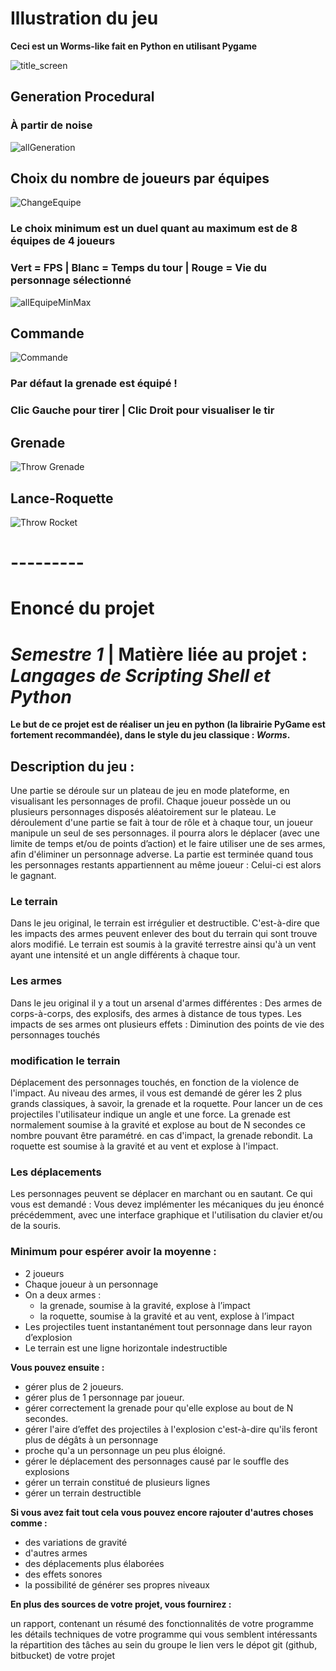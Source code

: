 # Illustration du jeu

**Ceci est un Worms-like fait en Python en utilisant Pygame**

![title_screen](https://github.com/DaveYouOkay/ESGI-PythonWormsLike/assets/97070339/526a3531-696b-44b4-8674-9744781a1830)

## Generation Procedural 
### À partir de noise

![allGeneration](https://github.com/DaveYouOkay/ESGI-PythonWormsLike/assets/97070339/90a77af1-6526-42a9-8bdf-7ec38926d477)

## Choix du nombre de joueurs par équipes

![ChangeEquipe](https://github.com/DaveYouOkay/ESGI-PythonWormsLike/assets/97070339/f483097d-7c71-4e9f-8674-971ec1c35225)

### Le choix minimum est un duel quant au maximum est de 8 équipes de 4 joueurs 
### Vert = FPS | Blanc = Temps du tour | Rouge = Vie du personnage sélectionné

![allEquipeMinMax](https://github.com/DaveYouOkay/ESGI-PythonWormsLike/assets/97070339/73a7f1b1-c077-41a7-bc58-b5311a8e1736)

## Commande

![Commande](https://github.com/DaveYouOkay/ESGI-PythonWormsLike/assets/97070339/b85c7a29-3949-452f-8661-8b7beed1ff8f)

### Par défaut la grenade est équipé ! 
### Clic Gauche pour tirer | Clic Droit pour visualiser le tir

## Grenade

![Throw Grenade](https://github.com/DaveYouOkay/ESGI-PythonWormsLike/assets/97070339/59a136fa-35b5-4230-8cae-fbefa7c39f59)

## Lance-Roquette

![Throw Rocket](https://github.com/DaveYouOkay/ESGI-PythonWormsLike/assets/97070339/3c81c312-bd58-45e8-867b-9f244141cf6b)

# ---------

# Enoncé du projet

# _Semestre 1_ | Matière liée au projet : _Langages de Scripting Shell et Python_

**Le but de ce projet est de réaliser un jeu en python (la librairie PyGame est fortement recommandée), dans 
le style du jeu classique : _Worms_.**

## **Description du jeu :**
<div>
	Une partie se déroule sur un plateau de jeu en mode plateforme, en visualisant les personnages de profil. 
	Chaque joueur possède un ou plusieurs personnages disposés aléatoirement sur le plateau.
	Le déroulement d'une partie se fait à tour de rôle et à chaque tour, un joueur manipule un seul de ses personnages. 
	il pourra alors le déplacer (avec une limite de temps et/ou de points d’action) et le faire utiliser une de ses armes, afin d'éliminer un personnage adverse.
	La partie est terminée quand tous les personnages restants appartiennent au même joueur : Celui-ci est alors le gagnant.
</div>

### Le terrain
<div>
	Dans le jeu original, le terrain est irrégulier et destructible. 
	C'est-à-dire que les impacts des armes peuvent enlever des bout du terrain qui sont trouve alors modifié.
  Le terrain est soumis à la gravité terrestre ainsi qu'à un vent ayant une intensité et un angle différents à chaque tour.
</div>

### Les armes
<div>
	Dans le jeu original il y a tout un arsenal d'armes différentes : 
	Des armes de corps-à-corps, des explosifs, des armes à distance de tous types. 
	Les impacts de ses armes ont plusieurs effets :
	Diminution des points de vie des personnages touchés
</div>

 ### modification le terrain
 <div>
	 Déplacement des personnages touchés, en fonction de la violence de l'impact. 
	 Au niveau des armes, il vous est demandé de gérer les 2 plus grands classiques, à savoir, la grenade et la roquette. 
	 Pour lancer un de ces projectiles l'utilisateur indique un angle et une force. 
	 La grenade est normalement soumise à la gravité et explose au bout de N secondes ce nombre pouvant être paramétré. en cas d'impact, la grenade rebondit.
	 La roquette est soumise à la gravité et au vent et explose à l'impact.
 </div>
 
### Les déplacements
<div>
	Les personnages peuvent se déplacer en marchant ou en sautant.
	Ce qui vous est demandé :
	Vous devez implémenter les mécaniques du jeu énoncé précédemment, avec une interface graphique et l'utilisation du clavier et/ou de la souris.
</div>

### Minimum pour espérer avoir la moyenne : 
- 2 joueurs
- Chaque joueur à un personnage
- On a deux armes : 
  - la grenade, soumise à la gravité, explose à l’impact
  - la roquette, soumise à la gravité et au vent, explose à l’impact
- Les projectiles tuent instantanément tout personnage dans leur rayon d’explosion
- Le terrain est une ligne horizontale indestructible

**Vous pouvez ensuite :**
- gérer plus de 2 joueurs.
- gérer plus de 1 personnage par joueur.
- gérer correctement la grenade pour qu'elle explose au bout de N secondes.
- gérer l'aire d’effet des projectiles à l'explosion c'est-à-dire qu'ils feront plus de dégâts à un personnage 
- proche qu'a un personnage un peu plus éloigné.
- gérer le déplacement des personnages causé par le souffle des explosions
- gérer un terrain constitué de plusieurs lignes
- gérer un terrain destructible
		
**Si vous avez fait tout cela vous pouvez encore rajouter d'autres choses comme :**
- des variations de gravité
- d'autres armes
- des déplacements plus élaborées
- des effets sonores
- la possibilité de générer ses propres niveaux

**En plus des sources de votre projet, vous fournirez :**
<div>
un rapport, contenant un résumé des fonctionnalités de votre programme
les détails techniques de votre programme qui vous semblent intéressants
la répartition des tâches au sein du groupe
le lien vers le dépot git (github, bitbucket) de votre projet
</div>
